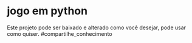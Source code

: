 # jogo em python
Este projeto pode ser baixado e alterado como você desejar, pode usar como quiser.
#compartilhe_conhecimento
